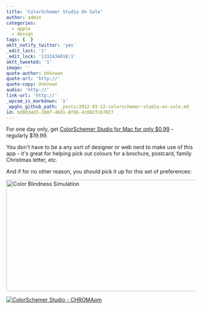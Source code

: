 ```yaml
---
title: 'ColorSchemer Studio On Sale'
author: admin
categories:
  - apple
  - design
tags: {  }
aktt_notify_twitter: 'yes'
_edit_last: '1'
_edit_lock: '1332434818:1'
aktt_tweeted: '1'
image: ''
quote-author: Unknown
quote-url: 'http://'
quote-copy: Unknown
audio: 'http://'
link-url: 'http://'
_wpcom_is_markdown: '1'
_wpghs_github_path: _posts/2012-03-22-colorschemer-studio-on-sale.md
id: bd0834d3-2087-4691-8f86-4c082fcb7027
---
```

<p>For one day only, get <a href="http://click.linksynergy.com/fs-bin/stat?id=6PFrOqNV4B8&offerid=146261&type=3&subid=0&tmpid=1826&RD_PARM1=http%253A%252F%252Fitunes.apple.com%252Fca%252Fapp%252Fcolorschemer-studio%252Fid417896628%253Fmt%253D12%2526uo%253D4%2526partnerId%253D30" target="itunes_store">ColorSchemer Studio for Mac for only $0.99</a> - regularly $19.99.</p>
<p>You don't have to be a any sort of designer or web nerd to make use of this app - it's great for helping pick out colours for a brochure, postcard, family Christmas letter, etc.</p>
<p>And if for no other reason, you should pick it up for this set of preferences:</p>
<p><img src="https://chrisenns.com/wp-content/uploads/2012/03/Color-Blindness-Simulation.png" alt="Color Blindness Simulation" title="Color Blindness Simulation" width="625" height="297" class="aligncenter size-full wp-image-20212" /></p>
<p><a href="http://click.linksynergy.com/fs-bin/stat?id=6PFrOqNV4B8&offerid=146261&type=3&subid=0&tmpid=1826&RD_PARM1=http%253A%252F%252Fitunes.apple.com%252Fca%252Fapp%252Fcolorschemer-studio%252Fid417896628%253Fmt%253D12%2526uo%253D4%2526partnerId%253D30" target="itunes_store"><img src="http://r.mzstatic.com/images/web/linkmaker/badge_macappstore-lrg.gif" alt="ColorSchemer Studio - CHROMAom" style="border: 0;"/></a></p>
